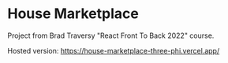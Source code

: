# House Marketplace

Project from Brad Traversy "React Front To Back 2022" course.

Hosted version: https://house-marketplace-three-phi.vercel.app/
